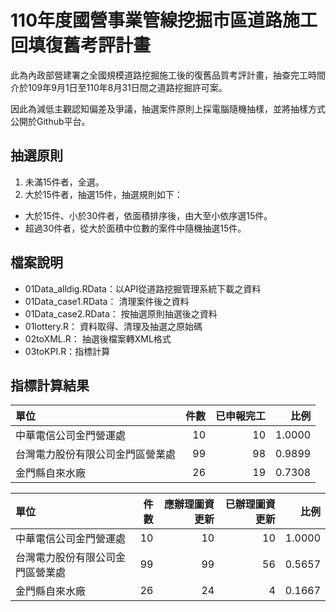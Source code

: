 # 110年度國營事業管線挖掘市區道路施工回填復舊考評計畫

此為內政部營建署之全國規模道路挖掘施工後的復舊品質考評計畫，抽查完工時間介於109年9月1日至110年8月31日間之道路挖掘許可案。

因此為減低主觀認知偏差及爭議，抽選案件原則上採電腦隨機抽樣，並將抽樣方式公開於Github平台。

## 抽選原則

1. 未滿15件者，全選。
2. 大於15件者，抽選15件，抽選規則如下：
  + 大於15件、小於30件者，依面積排序後，由大至小依序選15件。
  + 超過30件者，從大於面積中位數的案件中隨機抽選15件。
  
## 檔案說明

+ 01Data_alldig.RData：以API從道路挖掘管理系統下載之資料
+ 01Data_case1.RData： 清理案件後之資料
+ 01Data_case2.RData： 按抽選原則抽選後之資料
+ 01lottery.R： 資料取得、清理及抽選之原始碼
+ 02toXML.R： 抽選後檔案轉XML格式
+ 03toKPI.R：指標計算

## 指標計算結果

|單位                          |  件數| 已申報完工|  比例|
|:--------------------------------|--:|----------:|------:|
|中華電信公司金門營運處           | 10|         10| 1.0000|
|台灣電力股份有限公司金門區營業處 | 99|         98| 0.9899|
|金門縣自來水廠                   | 26|         19| 0.7308|


|單位                          |  件數| 應辦理圖資更新| 已辦理圖資更新|  比例|
|:--------------------------------|--:|--------------:|--------------:|------:|
|中華電信公司金門營運處           | 10|             10|             10| 1.0000|
|台灣電力股份有限公司金門區營業處 | 99|             99|             56| 0.5657|
|金門縣自來水廠                   | 26|             24|              4| 0.1667|
